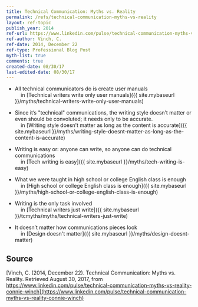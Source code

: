```yaml
---
title: Technical Communication: Myths vs. Reality
permalink: /refs/technical-communication-myths-vs-reality
layout: ref-topic
publish_year: 2014
ref-url: https://www.linkedin.com/pulse/technical-communication-myths-vs-reality-connie-winch
ref-author: Vinch, C.
ref-date: 2014, December 22
ref-type: Professional Blog Post
myth-list: true
comments: true
created-date: 08/30/17
last-edited-date: 08/30/17
---
```


* All technical communicators do is create user manuals<br>&nbsp;&nbsp;&nbsp;&nbsp;in [Technical writers write only user manuals]({{ site.mybaseurl }}/myths/technical-writers-write-only-user-manuals)

* Since it’s "technical" communications, the writing style doesn’t matter or even should be convoluted; it needs only to be accurate.<br>&nbsp;&nbsp;&nbsp;&nbsp;in [Writing style doesn’t matter as long as the content is accurate]({{ site.mybaseurl }}/myths/writing-style-doesnt-matter-as-long-as-the-content-is-accurate) 

* Writing is easy or: anyone can write, so anyone can do technical communications<br>&nbsp;&nbsp;&nbsp;&nbsp;in [Tech writing is easy]({{ site.mybaseurl }}/myths/tech-writing-is-easy) 

* What we were taught in high school or college English class is enough<br>&nbsp;&nbsp;&nbsp;&nbsp;in [High school or college English class is enough]({{ site.mybaseurl }}/myths/high-school-or-college-english-class-is-enough) 

* Writing is the only task involved<br>&nbsp;&nbsp;&nbsp;&nbsp;in [Technical writers just write]({{ site.mybaseurl }}/tcmyths/myths/technical-writers-just-write) 

* It doesn’t matter how communications pieces look<br>&nbsp;&nbsp;&nbsp;&nbsp;in [Design doesn't matter]({{ site.mybaseurl }}/myths/design-doesnt-matter)


## Source

[Vinch, C. (2014, December 22). Technical Communication: Myths vs. Reality. Retrieved August 30, 2017, from https://www.linkedin.com/pulse/technical-communication-myths-vs-reality-connie-winch](https://www.linkedin.com/pulse/technical-communication-myths-vs-reality-connie-winch)
